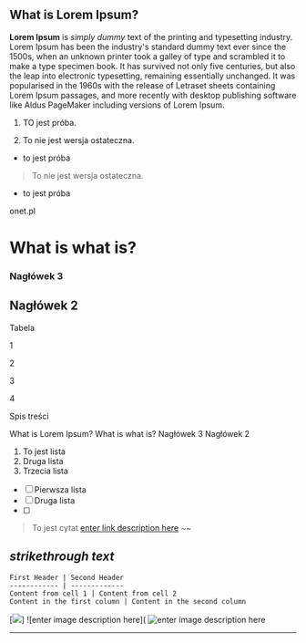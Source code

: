 ﻿## What is Lorem Ipsum?

**Lorem Ipsum** is _simply dummy_ text of the printing and typesetting industry. Lorem Ipsum has been the industry's standard dummy text ever since the 1500s, when an unknown printer took a galley of type and scrambled it to make a type specimen book. It has survived not only five centuries, but also the leap into electronic typesetting, remaining essentially unchanged. It was popularised in the 1960s with the release of Letraset sheets containing Lorem Ipsum passages, and more recently with desktop publishing software like Aldus PageMaker including versions of Lorem Ipsum.

1.  TO jest próba.
    
2.  To nie jest wersja ostateczna.
    

-   to jest próba
    

> To nie jest wersja ostateczna.

-   to jest próba

onet.pl

# What is what is?

### Nagłówek 3

## Nagłówek 2

Tabela

1

2

3

4

Spis treści

What is Lorem Ipsum?
What is what is?
Nagłówek 3
Nagłówek 2

 1. To jest lista
 2. Druga lista
 3. Trzecia lista
 
 - [ ] Pierwsza lista
 - [ ] Druga lista
 - [ ] 

> To jest cytat
[enter link description here](https://poczta.onet.pl/)
~~

## *strikethrough text*
```
First Header | Second Header
------------ | -------------
Content from cell 1 | Content from cell 2
Content in the first column | Content in the second column
```
[<img src="https://picsum.photos/id/237/200/300">]
![enter image description here](
![enter image description here](https://picsum.photos/id/237/200/300)


----------
